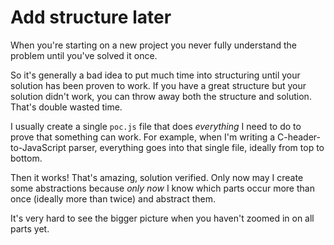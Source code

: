 # Add structure later

When you're starting on a new project you never fully understand the problem until you've solved it once.

So it's generally a bad idea to put much time into structuring until your solution has been proven to work. If you have a great structure but your solution didn't work, you can throw away both the structure and solution. That's double wasted time.

I usually create a single `poc.js` file that does _everything_ I need to do to prove that something can work. For example, when I'm writing a C-header-to-JavaScript parser, everything goes into that single file, ideally from top to bottom.

Then it works! That's amazing, solution verified. Only now may I create some abstractions because _only now_ I know which parts occur more than once (ideally more than twice) and abstract them.

It's very hard to see the bigger picture when you haven't zoomed in on all parts yet.
